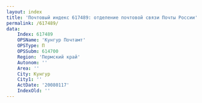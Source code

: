 ```yaml
---
layout: index
title: 'Почтовый индекс 617489: отделение почтовой связи Почты России'
permalink: /617489/
data:
    Index: 617489
    OPSName: 'Кунгур Почтамт'
    OPSType: П
    OPSSubm: 614700
    Region: 'Пермский край'
    Autonom: ''
    Area: ''
    City: Кунгур
    City1: ''
    ActDate: '20080117'
    IndexOld: ''
---
```

